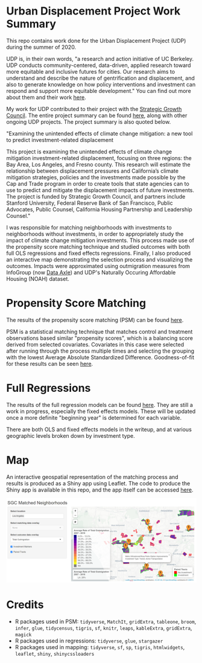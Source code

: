 # Urban Displacement Project Work Summary
This repo contains work done for the Urban Displacement Project (UDP) during the summer of 2020. 

UDP is, in their own words, "a research and action initiative of UC Berkeley. UDP conducts community-centered, data-driven, applied research toward more equitable and inclusive futures for cities. Our research aims to understand and describe the nature of gentrification and displacement, and also to generate knowledge on how policy interventions and investment can respond and support more equitable development." You can find out more about them and their work [here](https://www.urbandisplacement.org/).

My work for UDP contributed to their project with the [Strategic Growth Council](https://sgc.ca.gov/). The entire project summary can be found [here](https://www.urbandisplacement.org/current-projects), along with other ongoing UDP projects. The project summary is also quoted below.

"Examining the unintended effects of climate change mitigation: a new tool to predict investment-related displacement

This project is examining the unintended effects of climate change mitigation investment-related displacement, focusing on three regions: the Bay Area, Los Angeles, and Fresno county. This research will estimate the relationship between displacement pressures and California’s climate mitigation strategies, policies and the investments made possible by the Cap and Trade program in order to create tools that state agencies can to use to predict and mitigate the displacement impacts of future investments. The project is funded by Strategic Growth Council, and partners include Stanford University, Federal Reserve Bank of San Francisco, Public Advocates, Public Counsel, California Housing Partnership and Leadership Counsel."

I was responsible for matching neighborhoods with investments to neighborhoods without investments, in order to appropriately study the impact of climate change mitigation investments. This process made use of the propensity score matching technique and studied outcomes with both full OLS regressions and fixed effects regressions. Finally, I also produced an interactive map demonstrating the selection process and visualizing the outcomes. Impacts were approximated using outmigration measures from InfoGroup (now [Data Axle](https://www.data-axle.com/)) and UDP's Naturally Occuring Affordable Housing (NOAH) dataset.

# Propensity Score Matching
The results of the propensity score matching (PSM) can be found [here](https://github.com/mnissen1/udp_summer2020/tree/master/writeups/sgc_psm_writeup.pdf).

PSM is a statistical matching technique that matches control and treatment observations based similar "propensity scores", which is a balancing score derived from selected covariates. Covariates in this case were selected after running through the process multiple times and selecting the grouping with the lowest Average Absolute Standardized Difference. Goodness-of-fit for these results can be seen [here](https://github.com/mnissen1/udp_summer2020/tree/master/visualizations/psm_tests).

# Full Regressions
The results of the full regression models can be found [here](https://mnissen1.github.io/udp_summer2020/writeups/sgc_reg_full.html). They are still a work in progress, especially the fixed effects models. These will be updated once a more definite "beginning year" is determined for each variable.

There are both OLS and fixed effects models in the writeup, and at various geographic levels broken down by investment type.

# Map
An interactive geospatial representation of the matching process and results is produced as a Shiny app using Leaflet. The code to produce the Shiny app is available in this repo, and the app itself can be accessed [here](https://matt-nissen.shinyapps.io/SGC_Matched_Neighborhoods_Map/?_ga=2.46349092.2031182488.1602192102-2050714689.1599855133).

![Map Screenshot](https://github.com/mnissen1/udp_summer2020/blob/master/visualizations/map_screenshot.png)

# Credits
* R packages used in PSM: `tidyverse`, `MatchIt`, `gridExtra`, `tableone`, `broom`, `infer`, `glue`, `tidycensus`, `tigris`, `sf`, `knitr`, `leaps`, `kableExtra`, `gridExtra`, `magick`
* R packages used in regressions: `tidyverse`, `glue`, `stargazer`
* R packages used in mapping: `tidyverse`, `sf`, `sp`, `tigris`, `htmlwidgets`, `leaflet`, `shiny`, `shinycssloaders`
